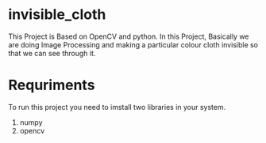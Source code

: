 # invisible_cloth
This Project is Based on OpenCV and python. In this Project, Basically we are doing Image Processing and making a particular colour cloth invisible so that we can see through it.

# Requriments
To run this project you need to imstall two libraries in your system.
1. numpy
2. opencv

